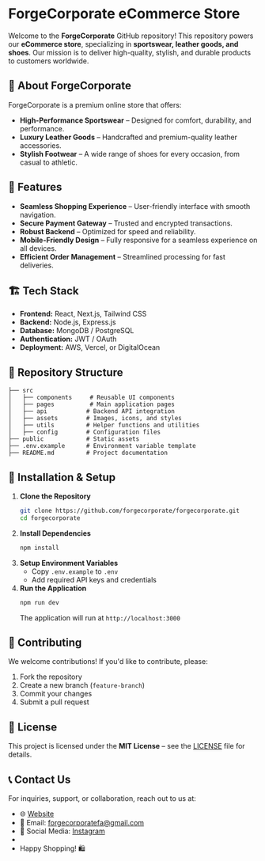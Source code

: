 # ForgeCorporate eCommerce Store

Welcome to the **ForgeCorporate** GitHub repository! This repository powers our **eCommerce store**, specializing in **sportswear, leather goods, and shoes**. Our mission is to deliver high-quality, stylish, and durable products to customers worldwide.

## 📌 About ForgeCorporate
ForgeCorporate is a premium online store that offers:
- **High-Performance Sportswear** – Designed for comfort, durability, and performance.
- **Luxury Leather Goods** – Handcrafted and premium-quality leather accessories.
- **Stylish Footwear** – A wide range of shoes for every occasion, from casual to athletic.

## 🚀 Features
- **Seamless Shopping Experience** – User-friendly interface with smooth navigation.
- **Secure Payment Gateway** – Trusted and encrypted transactions.
- **Robust Backend** – Optimized for speed and reliability.
- **Mobile-Friendly Design** – Fully responsive for a seamless experience on all devices.
- **Efficient Order Management** – Streamlined processing for fast deliveries.

## 🏗️ Tech Stack
- **Frontend:** React, Next.js, Tailwind CSS
- **Backend:** Node.js, Express.js
- **Database:** MongoDB / PostgreSQL
- **Authentication:** JWT / OAuth
- **Deployment:** AWS, Vercel, or DigitalOcean

## 📂 Repository Structure
```
├── src
│   ├── components     # Reusable UI components
│   ├── pages          # Main application pages
│   ├── api           # Backend API integration
│   ├── assets        # Images, icons, and styles
│   ├── utils         # Helper functions and utilities
│   ├── config        # Configuration files
├── public            # Static assets
├── .env.example      # Environment variable template
├── README.md         # Project documentation
```

## 🔧 Installation & Setup
1. **Clone the Repository**
   ```bash
   git clone https://github.com/forgecorporate/forgecorporate.git
   cd forgecorporate
   ```
2. **Install Dependencies**
   ```bash
   npm install
   ```
3. **Setup Environment Variables**
   - Copy `.env.example` to `.env`
   - Add required API keys and credentials
4. **Run the Application**
   ```bash
   npm run dev
   ```
   The application will run at `http://localhost:3000`

## 📢 Contributing
We welcome contributions! If you'd like to contribute, please:
1. Fork the repository
2. Create a new branch (`feature-branch`)
3. Commit your changes
4. Submit a pull request

## 📄 License
This project is licensed under the **MIT License** – see the [LICENSE](LICENSE) file for details.

## 📞 Contact Us
For inquiries, support, or collaboration, reach out to us at:
- 🌐 [Website](https://theforgecorporation.com/)
- 📧 Email: forgecorporatefa@gmail.com
- 📱 Social Media: [Instagram](https://www.instagram.com/forgecorporation/)
-
- Happy Shopping! 🛍️

